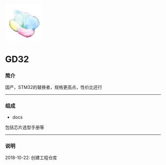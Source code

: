 ﻿[![sites](docs/mcuyun.png)](http://www.mcuyun.com)

# GD32

### 简介

国产，STM32的替换者，规格更高点，性价比还行

---

### 组成

- docs

包括芯片选型手册等






---

### 说明

2018-10-22: 创建工程仓库

